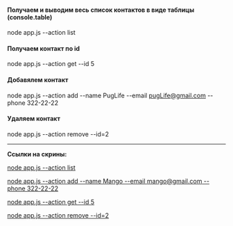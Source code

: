 #### Получаем и выводим весь список контактов в виде таблицы (console.table)

node app.js --action list

#### Получаем контакт по id

node app.js --action get --id 5

#### Добавялем контакт

node app.js --action add --name PugLife --email pugLife@gmail.com --phone 322-22-22

#### Удаляем контакт

node app.js --action remove --id=2

---

**Ссылки на скрины:**

[node app.js --action list](https://drive.google.com/file/d/1W2NXuumB5x1YE3PITzC3St9mh8cBWKc1/view?usp=sharing)

[node app.js --action add --name Mango --email mango@gmail.com --phone 322-22-22](https://drive.google.com/file/d/1myPH-ZVtuFa5JTYcGdRRqpVFkyKh4hdz/view?usp=sharing)

[node app.js --action get --id 5](https://drive.google.com/file/d/1QbV4XM3gsoW7OlAmMjXjaFczStxV0EKM/view?usp=sharing)

[node app.js --action remove --id=2](https://drive.google.com/file/d/1W68IHnh1Ovz1YOw52dDrXfcVFo25ascj/view?usp=sharing)

